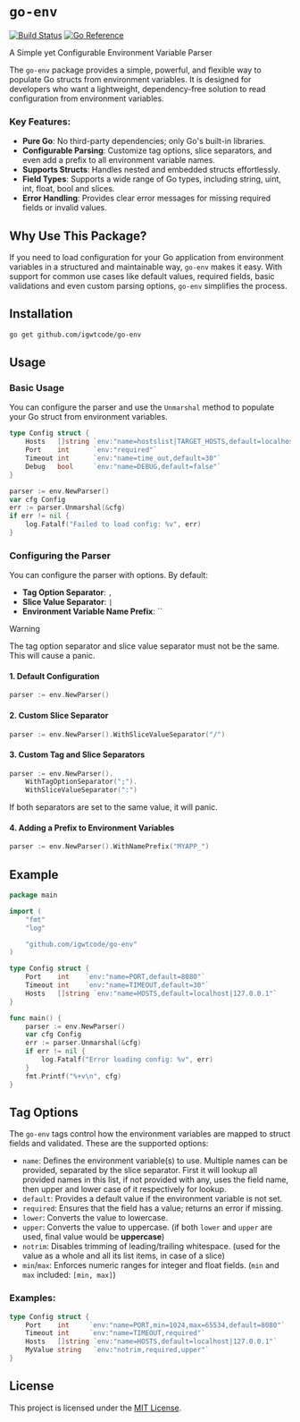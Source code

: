 # `go-env`

[![Build Status](https://github.com/igwtcode/go-env/actions/workflows/build.yaml/badge.svg)](https://github.com/igwtcode/go-env/actions/workflows/build.yaml) [![Go Reference](https://pkg.go.dev/badge/github.com/igwtcode/go-env.svg)](https://pkg.go.dev/github.com/igwtcode/go-env)

A Simple yet Configurable Environment Variable Parser

The `go-env` package provides a simple, powerful, and flexible way to populate Go structs from environment variables. It is designed for developers who want a lightweight, dependency-free solution to read configuration from environment variables.

### Key Features:

- **Pure Go**: No third-party dependencies; only Go's built-in libraries.
- **Configurable Parsing**: Customize tag options, slice separators, and even add a prefix to all environment variable names.
- **Supports Structs**: Handles nested and embedded structs effortlessly.
- **Field Types**: Supports a wide range of Go types, including string, uint, int, float, bool and slices.
- **Error Handling**: Provides clear error messages for missing required fields or invalid values.

## Why Use This Package?

If you need to load configuration for your Go application from environment variables in a structured and maintainable way, `go-env` makes it easy. With support for common use cases like default values, required fields, basic validations and even custom parsing options, `go-env` simplifies the process.

## Installation

```bash
go get github.com/igwtcode/go-env
```

## Usage

### Basic Usage

You can configure the parser and use the `Unmarshal` method to populate your Go struct from environment variables.

```go
type Config struct {
	Hosts   []string `env:"name=hostslist|TARGET_HOSTS,default=localhost|127.0.0.1"`
	Port    int      `env:"required"`
	Timeout int      `env:"name=time_out,default=30"`
	Debug   bool     `env:"name=DEBUG,default=false"`
}

parser := env.NewParser()
var cfg Config
err := parser.Unmarshal(&cfg)
if err != nil {
    log.Fatalf("Failed to load config: %v", err)
}
```

### Configuring the Parser

You can configure the parser with options. By default:

- **Tag Option Separator**: `,`
- **Slice Value Separator**: `|`
- **Environment Variable Name Prefix**: ``

> [!WARNING]
> The tag option separator and slice value separator must not be the same. This will cause a panic.

#### 1. Default Configuration

```go
parser := env.NewParser()
```

#### 2. Custom Slice Separator

```go
parser := env.NewParser().WithSliceValueSeparator("/")
```

#### 3. Custom Tag and Slice Separators

```go
parser := env.NewParser().
    WithTagOptionSeparator(";").
    WithSliceValueSeparator(":")
```

If both separators are set to the same value, it will panic.

#### 4. Adding a Prefix to Environment Variables

```go
parser := env.NewParser().WithNamePrefix("MYAPP_")
```

## Example

```go
package main

import (
    "fmt"
    "log"

    "github.com/igwtcode/go-env"
)

type Config struct {
    Port    int    `env:"name=PORT,default=8080"`
    Timeout int    `env:"name=TIMEOUT,default=30"`
    Hosts   []string `env:"name=HOSTS,default=localhost|127.0.0.1"`
}

func main() {
    parser := env.NewParser()
    var cfg Config
    err := parser.Unmarshal(&cfg)
    if err != nil {
        log.Fatalf("Error loading config: %v", err)
    }
    fmt.Printf("%+v\n", cfg)
}
```

## Tag Options

The `go-env` tags control how the environment variables are mapped to struct fields and validated. These are the supported options:

- `name`: Defines the environment variable(s) to use. Multiple names can be provided, separated by the slice separator. First it will lookup all provided names in this list, if not provided with any, uses the field name, then upper and lower case of it respectively for lookup.
- `default`: Provides a default value if the environment variable is not set.
- `required`: Ensures that the field has a value; returns an error if missing.
- `lower`: Converts the value to lowercase.
- `upper`: Converts the value to uppercase. (if both `lower` and `upper` are used, final value would be **uppercase**)
- `notrim`: Disables trimming of leading/trailing whitespace. (used for the value as a whole and all its list items, in case of a slice)
- `min`/`max`: Enforces numeric ranges for integer and float fields. (`min` and `max` included: `[min, max]`)

### Examples:

```go
type Config struct {
    Port    int     `env:"name=PORT,min=1024,max=65534,default=8080"`
    Timeout int     `env:"name=TIMEOUT,required"`
    Hosts   []string `env:"name=HOSTS,default=localhost|127.0.0.1"`
    MyValue string   `env:"notrim,required,upper"`
}
```

## License

This project is licensed under the [MIT License](./LICENSE).
